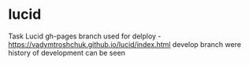 # lucid
Task Lucid
gh-pages branch used for delploy - https://vadymtroshchuk.github.io/lucid/index.html
develop branch were history of development can be seen
